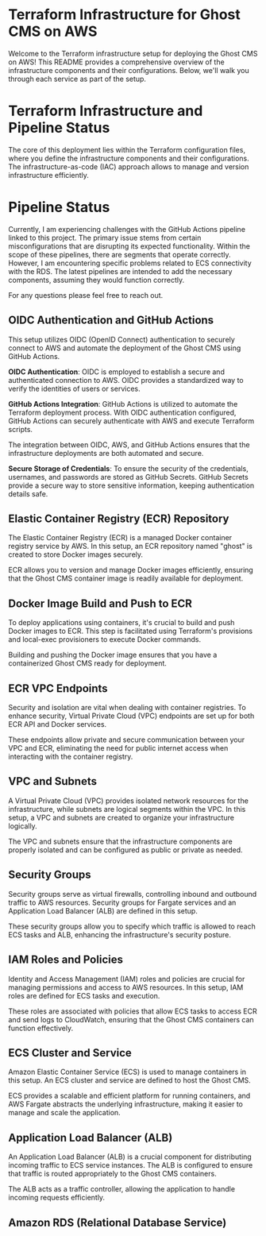 # Terraform Infrastructure for Ghost CMS on AWS

Welcome to the Terraform infrastructure setup for deploying the Ghost CMS on AWS! This README provides a comprehensive overview of the infrastructure components and their configurations. Below, we'll walk you through each service as part of the setup.

# Terraform Infrastructure and Pipeline Status

The core of this deployment lies within the Terraform configuration files, where you define the infrastructure components and their configurations. The infrastructure-as-code (IAC) approach allows to manage and version infrastructure efficiently.

# Pipeline Status

Currently, I am experiencing challenges with the GitHub Actions pipeline linked to this project. The primary issue stems from certain misconfigurations that are disrupting its expected functionality. Within the scope of these pipelines, there are segments that operate correctly. However, I am encountering specific problems related to ECS connectivity with the RDS. The latest pipelines are intended to add the necessary components, assuming they would function correctly.

For any questions please feel free to reach out.

## OIDC Authentication and GitHub Actions

This setup utilizes OIDC (OpenID Connect) authentication to securely connect to AWS and automate the deployment of the Ghost CMS using GitHub Actions.

**OIDC Authentication**: OIDC is employed to establish a secure and authenticated connection to AWS. OIDC provides a standardized way to verify the identities of users or services.

**GitHub Actions Integration**: GitHub Actions is utilized to automate the Terraform deployment process. With OIDC authentication configured, GitHub Actions can securely authenticate with AWS and execute Terraform scripts.

The integration between OIDC, AWS, and GitHub Actions ensures that the infrastructure deployments are both automated and secure.

**Secure Storage of Credentials**: To ensure the security of the credentials, usernames, and passwords are stored as GitHub Secrets. GitHub Secrets provide a secure way to store sensitive information, keeping authentication details safe.

## Elastic Container Registry (ECR) Repository

The Elastic Container Registry (ECR) is a managed Docker container registry service by AWS. In this setup, an ECR repository named "ghost" is created to store Docker images securely.

ECR allows you to version and manage Docker images efficiently, ensuring that the Ghost CMS container image is readily available for deployment.

## Docker Image Build and Push to ECR

To deploy applications using containers, it's crucial to build and push Docker images to ECR. This step is facilitated using Terraform's provisions and local-exec provisioners to execute Docker commands.

Building and pushing the Docker image ensures that you have a containerized Ghost CMS ready for deployment.

## ECR VPC Endpoints

Security and isolation are vital when dealing with container registries. To enhance security, Virtual Private Cloud (VPC) endpoints are set up for both ECR API and Docker services.

These endpoints allow private and secure communication between your VPC and ECR, eliminating the need for public internet access when interacting with the container registry.

## VPC and Subnets

A Virtual Private Cloud (VPC) provides isolated network resources for the infrastructure, while subnets are logical segments within the VPC. In this setup, a VPC and subnets are created to organize your infrastructure logically.

The VPC and subnets ensure that the infrastructure components are properly isolated and can be configured as public or private as needed.

## Security Groups

Security groups serve as virtual firewalls, controlling inbound and outbound traffic to AWS resources. Security groups for Fargate services and an Application Load Balancer (ALB) are defined in this setup.

These security groups allow you to specify which traffic is allowed to reach ECS tasks and ALB, enhancing the infrastructure's security posture.

## IAM Roles and Policies

Identity and Access Management (IAM) roles and policies are crucial for managing permissions and access to AWS resources. In this setup, IAM roles are defined for ECS tasks and execution.

These roles are associated with policies that allow ECS tasks to access ECR and send logs to CloudWatch, ensuring that the Ghost CMS containers can function effectively.

## ECS Cluster and Service

Amazon Elastic Container Service (ECS) is used to manage containers in this setup. An ECS cluster and service are defined to host the Ghost CMS.

ECS provides a scalable and efficient platform for running containers, and AWS Fargate abstracts the underlying infrastructure, making it easier to manage and scale the application.

## Application Load Balancer (ALB)

An Application Load Balancer (ALB) is a crucial component for distributing incoming traffic to ECS service instances. The ALB is configured to ensure that traffic is routed appropriately to the Ghost CMS containers.

The ALB acts as a traffic controller, allowing the application to handle incoming requests efficiently.

## Amazon RDS (Relational Database Service)








